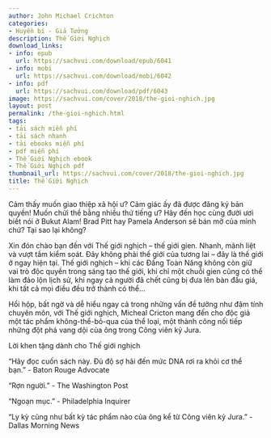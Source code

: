 ```yaml
---
author: John Michael Crichton
categories:
- Huyền bí - Giả Tưởng
description: Thế Giới Nghịch
download_links:
- info: epub
  url: https://sachvui.com/download/epub/6041
- info: mobi
  url: https://sachvui.com/download/mobi/6042
- info: pdf
  url: https://sachvui.com/download/pdf/6043
image: https://sachvui.com/cover/2018/the-gioi-nghich.jpg
layout: post
permalink: /the-gioi-nghich.html
tags:
- tải sách miễn phí
- tải sách nhanh
- tải ebooks miễn phí
- pdf miễn phí
- Thế Giới Nghịch ebook
- Thế Giới Nghịch pdf
thumbnail_url: https://sachvui.com/cover/2018/the-gioi-nghich.jpg
title: Thế Giới Nghịch
---
```


 <div class="item-desc text-justify"> <p>Cảm thấy muốn giao thiệp xã hội ư? Cảm giác ấy đã được đăng ký bản quyền! Muốn chửi thề bằng nhiều thứ tiếng ư? Hãy đến học cùng đười ươi biết nói ở Bukut Alam! Brad Pitt hay Pamela Anderson sẽ bán mỡ của mình chứ? Tại sao lại không?</p><p>Xin đón chào bạn đến với Thế giới nghịch – thế giới gien. Nhanh, mãnh liệt và vượt tầm kiểm soát. Đây không phải thế giới của tương lai – đây là thế giới ở ngay hiện tại. Thế giới nghịch – khi các Đấng Toàn Năng không còn giữ vai trò độc quyền trong sáng tạo thế giới, khi chỉ một chuỗi gien cũng có thể làm đảo lộn lịch sử, khi ngay cả người đã chết cũng bị đưa lên bàn đấu giá, khi tất cả mọi điều đều trở thành có thể…</p><p>Hồi hộp, bất ngờ và dễ hiểu ngay cả trong những vấn đề tưởng như đậm tính chuyên môn, với Thế giới nghịch, Micheal Cricton mang đến cho độc giả một tác phẩm không-thể-bỏ-qua của thể loại, một thành công nối tiếp những đột phá vang dội của ông trong Công viên kỷ Jura.</p><p>Lời khen tặng dành cho Thế giới nghịch</p><p>“Hãy đọc cuốn sách này. Đủ độ sợ hãi đến mức DNA rơi ra khỏi cơ thể bạn.” - Baton Rouge Advocate</p><p>“Rợn người.” - The Washington Post</p><p>“Ngoạn mục.” - Philadelphia Inquirer</p><p>“Ly kỳ cũng như bất kỳ tác phẩm nào của ông kể từ Công viên kỷ Jura.” - Dallas Morning News</p> </div>